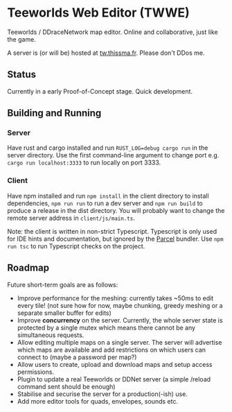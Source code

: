 # Teeworlds Web Editor (TWWE)

Teeworlds / DDraceNetwork map editor. Online and collaborative, just like the game.

A server is (or will be) hosted at [tw.thissma.fr](tw.thissma.fr). Please don't DDos me.

## Status

Currently in a early Proof-of-Concept stage. Quick development.

## Building and Running

### Server
Have rust and cargo installed and run `RUST_LOG=debug cargo run` in the server directory. Use the first command-line argument to change port e.g. `cargo run localhost:3333` to run locally on port 3333.

### Client

Have npm installed and run `npm install` in the client directory to install dependencies, `npm run run` to run a dev server and `npm run build` to produce a release in the dist directory.
You will probably want to change the remote server address in `client/js/main.ts`. 

Note: the client is written in non-strict Typescript. Typescript is only used for IDE hints and documentation, but ignored by the [Parcel](https://parceljs.org/languages/typescript/) bundler.
Use `npm run tsc` to run Typescript checks on the project.

## Roadmap

Future short-term goals are as follows:

* Improve performance for the meshing: currently takes ~50ms to edit every tile! (not sure how for now, maybe chunking, greedy meshing or a separate smaller buffer for edits)
* Improve **concurrency** on the server. Currently, the whole server state is protected by a single mutex which means there cannot be any simultaneous requests.
* Allow editing multiple maps on a single server. The server will advertise which maps are available and add restrictions on which users can connect to (maybe a password per map?)
* Allow users to create, upload and download maps and setup access permissions.
* Plugin to update a real Teeworlds or DDNet server (a simple /reload command sent should be enough)
* Stabilise and securise the server for a production(-ish) use.
* Add more editor tools for quads, envelopes, sounds etc.